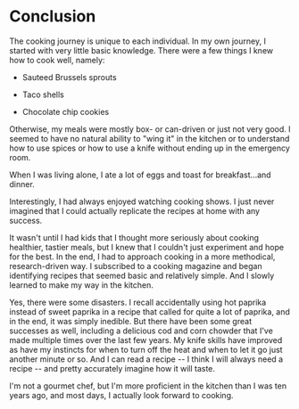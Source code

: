 # Conclusion

The cooking journey is unique to each individual. In my own journey, I started with very little basic knowledge. There were a few things I knew how to cook well, namely:

-   Sauteed Brussels sprouts

-   Taco shells

-   Chocolate chip cookies

Otherwise, my meals were mostly box- or can-driven or just not very good. I seemed to have no natural ability to "wing it" in the kitchen or to understand how to use spices or how to use a knife without ending up in the emergency room.

When I was living alone, I ate a lot of eggs and toast for breakfast...and dinner.

Interestingly, I had always enjoyed watching cooking shows. I just never imagined that I could actually replicate the recipes at home with any success.

It wasn't until I had kids that I thought more seriously about cooking healthier, tastier meals, but I knew that I couldn't just experiment and hope for the best. In the end, I had to approach cooking in a more methodical, research-driven way. I subscribed to a cooking magazine and began identifying recipes that seemed basic and relatively simple. And I slowly learned to make my way in the kitchen.

Yes, there were some disasters. I recall accidentally using hot paprika instead of sweet paprika in a recipe that called for quite a lot of paprika, and in the end, it was simply inedible. But there have been some great successes as well, including a delicious cod and corn chowder that I've made multiple times over the last few years. My knife skills have improved as have my instincts for when to turn off the heat and when to let it go just another minute or so. And I can read a recipe -- I think I will always need a recipe -- and pretty accurately imagine how it will taste.

I'm not a gourmet chef, but I'm more proficient in the kitchen than I was ten years ago, and most days, I actually look forward to cooking.
